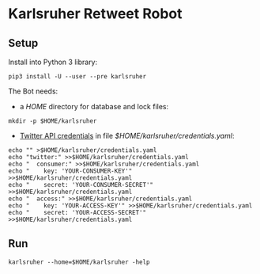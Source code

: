 # Karlsruher Retweet Robot
## Setup
Install into Python 3 library:
```
pip3 install -U --user --pre karlsruher
```
The Bot needs:
* a *HOME* directory for database and lock files:
```
mkdir -p $HOME/karlsruher
```
* [Twitter API credentials](https://developer.twitter.com) in file *$HOME/karlsruher/credentials.yaml*:
```
echo "" >$HOME/karlsruher/credentials.yaml
echo "twitter:" >>$HOME/karlsruher/credentials.yaml
echo "  consumer:" >>$HOME/karlsruher/credentials.yaml
echo "    key: 'YOUR-CONSUMER-KEY'" >>$HOME/karlsruher/credentials.yaml
echo "    secret: 'YOUR-CONSUMER-SECRET'" >>$HOME/karlsruher/credentials.yaml
echo "  access:" >>$HOME/karlsruher/credentials.yaml
echo "    key: 'YOUR-ACCESS-KEY'" >>$HOME/karlsruher/credentials.yaml
echo "    secret: 'YOUR-ACCESS-SECRET'" >>$HOME/karlsruher/credentials.yaml
```
## Run
```
karlsruher --home=$HOME/karlsruher -help
```
